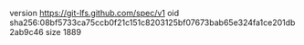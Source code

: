 version https://git-lfs.github.com/spec/v1
oid sha256:08bf5733ca75ccb0f21c151c8203125bf07673bab65e324fa1ce201db2ab9c46
size 1889
